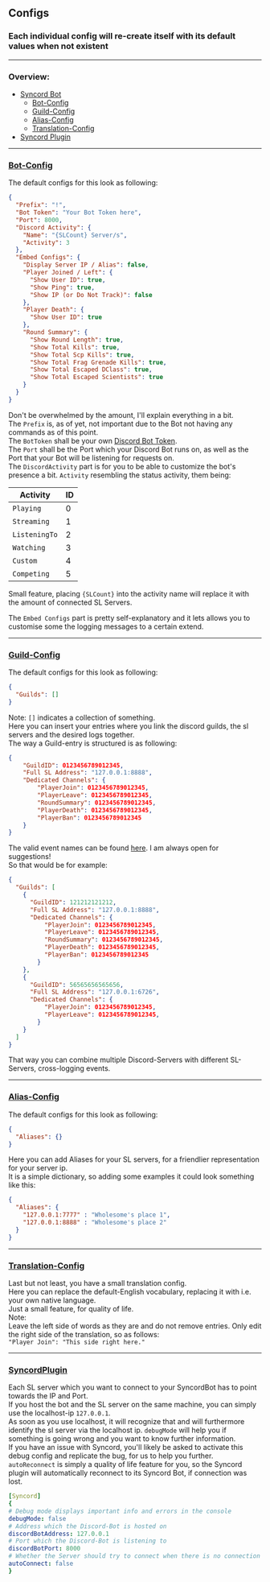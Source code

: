 ## Configs

### **Each individual config will re-create itself with its default values when not existent**  

---
### Overview:

- [Syncord Bot](Configs.md#)
  - [Bot-Config](Configs.md#Bot-Config)
  - [Guild-Config](Configs.md#Guild-Config)
  - [Alias-Config](Configs.md#Alias-Config)
  - [Translation-Config](Configs.md#Translation-Config)
- [Syncord Plugin](Configs.md#SyncordPlugin)

---

### [Bot-Config](#Bot-Config)

The default configs for this look as following:  

```json
{
  "Prefix": "!",
  "Bot Token": "Your Bot Token here",
  "Port": 8000,
  "Discord Activity": {
    "Name": "{SLCount} Server/s",
    "Activity": 3
  },
  "Embed Configs": {
    "Display Server IP / Alias": false,
    "Player Joined / Left": {
      "Show User ID": true,
      "Show Ping": true,
      "Show IP (or Do Not Track)": false
    },
    "Player Death": {
      "Show User ID": true
    },
    "Round Summary": {
      "Show Round Length": true,
      "Show Total Kills": true,
      "Show Total Scp Kills": true,
      "Show Total Frag Grenade Kills": true,
      "Show Total Escaped DClass": true,
      "Show Total Escaped Scientists": true
    }
  }
}
```

Don't be overwhelmed by the amount, I'll explain everything in a bit.  
The `Prefix` is, as of yet, not important due to the Bot not having any commands as of this point.  
The `BotToken` shall be your own [Discord Bot Token](https://discord.com/developers/).  
The `Port` shall be the Port which your Discord Bot runs on, as well as the Port that your Bot will be listening for requests on.  
The `DiscordActivity` part is for you to be able to customize the bot's presence a bit. `Activity` resembling the status activity, them being:  

Activity  |  ID
------------ | ------------ 
`Playing` | 0 
`Streaming` | 1 
`ListeningTo` | 2 
`Watching` | 3 
`Custom` | 4 
`Competing` | 5 

Small feature, placing `{SLCount}` into the activity name will replace it with the amount of connected SL Servers.  


The `Embed Configs` part is pretty self-explanatory and it lets allows you to customise some the logging messages to a certain extend.  

---

### [Guild-Config](#Guild-Config)

The default configs for this look as following:  

```json
{
  "Guilds": []
}
```

Note: `[]` indicates a collection of something.  
Here you can insert your entries where you link the discord guilds, the sl servers and the desired logs together.  
The way a Guild-entry is structured is as following:  

```json
{
    "GuildID": 0123456789012345,
    "Full SL Address": "127.0.0.1:8888",
    "Dedicated Channels": {
        "PlayerJoin": 0123456789012345,
        "PlayerLeave": 0123456789012345,
        "RoundSummary": 0123456789012345,
        "PlayerDeath": 0123456789012345,
        "PlayerBan": 0123456789012345
    }
}
```

The valid event names can be found [here](EventNames.md). I am always open for suggestions!  
So that would be for example:  

```json
{
  "Guilds": [
    {
      "GuildID": 121212121212,
      "Full SL Address": "127.0.0.1:8888",
      "Dedicated Channels": {
          "PlayerJoin": 0123456789012345,
          "PlayerLeave": 0123456789012345,
          "RoundSummary": 0123456789012345,
          "PlayerDeath": 0123456789012345,
          "PlayerBan": 0123456789012345
        }
    },
    {
      "GuildID": 56565656565656,
      "Full SL Address": "127.0.0.1:6726",
      "Dedicated Channels": {
          "PlayerJoin": 0123456789012345,
          "PlayerLeave": 0123456789012345,
        }
    }
  ]
}
```

That way you can combine multiple Discord-Servers with different SL-Servers, cross-logging events.  

---

### [Alias-Config](#Alias-Config)

The default configs for this look as following:  

```json
{
  "Aliases": {}
}
```

Here you can add Aliases for your SL servers, for a friendlier representation for your server ip.  
It is a simple dictionary, so adding some examples it could look something like this:  

```json
{
  "Aliases": {
    "127.0.0.1:7777" : "Wholesome's place 1",
    "127.0.0.1:8888" : "Wholesome's place 2"
  }
}
```

---

### [Translation-Config](#Translation-Config)

Last but not least, you have a small translation config.  
Here you can replace the default-English vocabulary, replacing it with i.e. your own native language.  
Just a small feature, for quality of life.  
Note:  
Leave the left side of words as they are and do not remove entries. Only edit the right side of the translation, so as follows:  
`"Player Join": "This side right here."`

---

### [SyncordPlugin](#SyncordPlugin)

Each SL server which you want to connect to your SyncordBot has to point towards the IP and Port.  
If you host the bot and the SL server on the same machine, you can simply use the localhost-ip `127.0.0.1`.  
As soon as you use localhost, it will recognize that and will furthermore identify the sl server via the localhost ip.
`debugMode` will help you if something is going wrong and you want to know further information.  
If you have an issue with Syncord, you'll likely be asked to activate this debug config and replicate the bug, for us to help you further.  
`autoReconnect` is simply a quality of life feature for you, so the Syncord plugin will automatically reconnect to its Syncord Bot, if connection was lost.  

```yaml
[Syncord]
{
# Debug mode displays important info and errors in the console
debugMode: false
# Address which the Discord-Bot is hosted on
discordBotAddress: 127.0.0.1
# Port which the Discord-Bot is listening to
discordBotPort: 8000
# Whether the Server should try to connect when there is no connection
autoConnect: false
}
```

